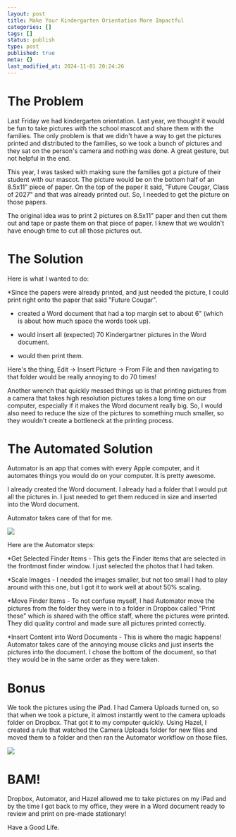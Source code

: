 ```yaml
---
layout: post
title: Make Your Kindergarten Orientation More Impactful
categories: []
tags: []
status: publish
type: post
published: true
meta: {}
last_modified_at: 2024-11-01 20:24:26
---
```


# The Problem



Last Friday we had kindergarten orientation. Last year, we thought it would be fun to take pictures with the school mascot and share them with the families. The only problem is that we didn't have a way to get the pictures printed and distributed to the families, so we took a bunch of pictures and they sat on the person's camera and nothing was done. A great gesture, but not helpful in the end.


This year, I was tasked with making sure the families got a picture of their student with our mascot. The picture would be on the bottom half of an 8.5x11" piece of paper. On the top of the paper it said, "Future Cougar, Class of 2027" and that was already printed out. So, I needed to get the picture on those papers.


The original idea was to print 2 pictures on 8.5x11" paper and then cut them out and tape or paste them on that piece of paper. I knew that we wouldn't have enough time to cut all those pictures out.


# The Solution



Here is what I wanted to do:


*Since the papers were already printed, and just needed the picture, I could print right onto the paper that said "Future Cougar".


*  created a Word document that had a top margin set to about 6" (which is about how much space the words took up).


*  would insert all (expected) 70 Kindergartner pictures in the Word document.


*  would then print them.


Here's the thing, Edit -> Insert Picture -> From File and then navigating to that folder would be really annoying to do 70 times!


Another wrench that quickly messed things up is that printing pictures from a camera that takes high resolution pictures takes a long time on our computer, especially if it makes the Word document really big. So, I would also need to reduce the size of the pictures to something much smaller, so they wouldn't create a bottleneck at the printing process.


# The Automated Solution



Automator is an app that comes with every Apple computer, and it automates things you would do on your computer. It is pretty awesome.


I already created the Word document. I already had a folder that I would put all the pictures in. I just needed to get them reduced in size and inserted into the Word document.


Automator takes care of that for me.










































 

  
  
    
![](/squarespace_images/content_v1_4fffa949e4b0b4590d67b4e7_1398921784924-VX3NYZ7QTV29BS87OEZ4_image-asset.png_)
  




Here are the Automator steps:

*Get Selected Finder Items -
This gets the Finder items that are selected in the frontmost finder window. I just selected the photos that I had taken.


*Scale Images -
I needed the images smaller, but not too small I had to play around with this one, but I got it to work well at about 50% scaling.


*Move Finder Items -
To not confuse myself, I had Automator move the pictures from the folder they were in to a folder in Dropbox called "Print these" which is shared with the office staff, where the pictures were printed. They did quality control and made sure all pictures printed correctly.


*Insert Content into Word Documents - This is where the magic happens! Automator takes care of the annoying mouse clicks and just inserts the pictures into the document. I chose the bottom of the document, so that they would be in the same order as they were taken.

# Bonus


We took the pictures using the iPad. I had Camera Uploads turned on, so that when we took a picture, it almost instantly went to the camera uploads folder on Dropbox. That got it to my computer quickly. Using Hazel, I created a rule that watched the Camera Uploads folder for new files and moved them to a folder and then ran the Automator workflow on those files.










































 

  
  
    
![](/squarespace_images/content_v1_4fffa949e4b0b4590d67b4e7_1398921829155-B5CIKEDVZW8MPL69TZ6P_image-asset.png_)
  




# BAM!


Dropbox, Automator, and Hazel allowed me to take pictures on my iPad and by the time I got back to my office, they were in a Word document ready to review and print on pre-made stationary!

Have a Good Life.
